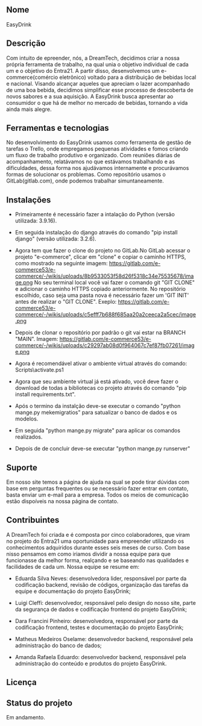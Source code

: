 ## Nome
EasyDrink


## Descrição
Com intuito de epreender, nós, a DreamTech, decidimos criar a nossa própria ferramenta de trabalho, na qual unia o objetivo individual de cada um e o objetivo do Entra21. A partir disso, desenvolvemos um e-commerce(comércio eletrônico) voltado para a distribuição de bebidas local e nacional. Visando alcançar aqueles que apreciam o lazer acompanhado de uma boa bebida, decidimos simplificar esse processo de descoberta de novos sabores e a sua aquisição. A EasyDrink busca apresentar ao consumidor o que há de melhor no mercado de bebidas, tornando a vida ainda mais alegre.


## Ferramentas e tecnologias
No desenvolvimento do EasyDrink usamos como ferramenta de gestão de tarefas o Trello, onde empregamos pequenas atividades e fomos criando um fluxo de trabalho produtivo e organizado. Com reuniões diárias de acompanhamento, relatávamos no que estávamos trabalhando e as dificuldades, dessa forma nos ajudávamos internamente e procurávamos formas de solucionar os problemas. Como repositório usamos o GitLab(gitlab.com), onde podemos trabalhar simuntaneamente.


## Instalações
- Primeiramente é necessário fazer a intalação do Python (versão utilizada: 3.9.16).

- Em seguida instalação do django através do comando "pip install django" (versão utilizada: 3.2.6).

- Agora tem que fazer o clone do projeto no GitLab.No GitLab acessar o projeto "e-commerce", clicar em "clone" e copiar o caminho HTTPS, como mostrado na seguinte imagem: https://gitlab.com/e-commerce53/e-commerce/-/wikis/uploads/8b9533053f58d26f5318c34e75535678/image.png
No seu terminal local você vai fazer o comando git "GIT CLONE" e adicionar o caminho HTTPS copiado anteriormente. No repositório escolhido, caso seja uma pasta nova é necessário fazer um 'GIT INIT' antes de realizar o "GIT CLONE". Exeplo: https://gitlab.com/e-commerce53/e-commerce/-/wikis/uploads/c5efff7b688f685aa20a2ceeca2a5cec/image.png

- Depois de clonar o repositório por padrão o git vai estar na BRANCH "MAIN". Imagem: https://gitlab.com/e-commerce53/e-commerce/-/wikis/uploads/c29297ab08d0f964067c7ef87fb07261/image.png

- Agora é recomendável ativar o ambiente virtual através do comando: Scripts\activate.ps1

- Agora que seu ambiente virtual já está ativado, você deve fazer o download de todas a bibliotecas co projeto através do comando "pip install requirements.txt".

- Após o termino da instalção deve-se executar o comando "python mange.py mekemigratios" para satualizar o banco de dados e os modelos.

- Em seguida "python mange.py migrate" para aplicar os comandos realizados. 

- Depois de de concluir deve-se executar "python mange.py runserver"




## Suporte
Em nosso site temos a página de ajuda na qual se pode tirar dúvidas com base em perguntas frequentes ou se necessário fazer entrar em contato, basta enviar um e-mail para a empresa. Todos os meios de comunicação estão dispoíveis na nossa página de contato. 



## Contribuintes
A DreamTech foi criada e é composta por cinco colaboradores, que viram no projeto do Entra21 uma oportunidade para empreender utilizando os conhecimentos adquiridos durante esses seis meses de curso. Com base nisso pensamos em como iriamos dividir a nossa equipe para que funcionasse da melhor forma, realçando e se baseando nas qualidades e facilidades de cada um. Nossa equipe se resume em:

- Eduarda Silva Neves: desenvolvedora lider, responsável por parte da codificação backend, revisão de códigos, organização das tarefas da equipe e documentação do projeto EasyDrink;

- Luigi Cleffi: desenvolvedor, responsável pelo design do nosso site, parte da segurança de dados e codificação frontend do projeto EasyDrink;

- Dara Francini Pinheiro: desenvolvedora, responsável por parte da codificação frontend, testes e documentação do projeto EasyDrink;

- Matheus Medeiros Oselame: desenvolvedor backend, responsável pela administração do banco de dados;

- Amanda Rafaela Eduardo: desenvolvedor backend, responsável pela administração do conteúdo e produtos do projeto EasyDrink.



## Licença
 


## Status do projeto
Em andamento.
